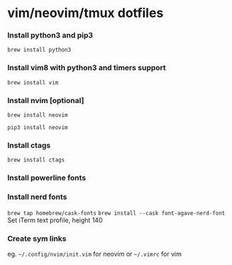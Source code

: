 # vim/neovim/tmux dotfiles

### Install python3 and pip3
`brew install python3`

### Install vim8 with python3 and timers support
`brew install vim`

### Install nvim [optional]
`brew install neovim`

`pip3 install neovim`

### Install ctags 
`brew install ctags`

### Install powerline fonts
### Install nerd fonts
`brew tap homebrew/cask-fonts`
`brew install --cask font-agave-nerd-font`
Set iTerm text profile, height 140

    
### Create sym links
eg. `~/.config/nvim/init.vim` for neovim or `~/.vimrc` for vim
